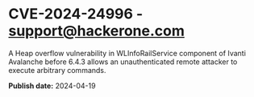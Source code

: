 # CVE-2024-24996 - support@hackerone.com

A Heap overflow vulnerability in WLInfoRailService component of Ivanti Avalanche before 6.4.3 allows an unauthenticated remote attacker to execute arbitrary commands. 

**Publish date:** 2024-04-19
